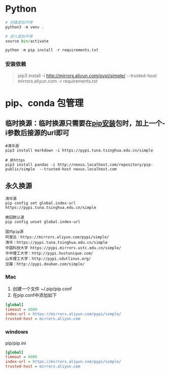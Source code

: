 # Python

```python
# 创建虚拟环境
python3 -m venv .

# 进入虚拟环境
source bin/activate

python -m pip install -r requirements.txt
```

### 安装依赖

> pip3 install -i http://mirrors.aliyun.com/pypi/simple/ --trusted-host mirrors.aliyun.com -r requirements.txt

# pip、conda 包管理

## 临时换源：临时换源只需要在[pip安装](https://so.csdn.net/so/search?q=pip安装&spm=1001.2101.3001.7020)包时，加上一个-i参数后接源的url即可

```shell
#清华源
pip3 install markdown -i https://pypi.tuna.tsinghua.edu.cn/simple

# 非https
pip3 install pandas -i http://nexus.localhost.com/repository/pip-public/simple  --trusted-host nexus.localhost.com
```

## 永久换源

```shell
清华源
pip config set global.index-url https://pypi.tuna.tsinghua.edu.cn/simple

换回默认源
pip config unset global.index-url 

国内pip源
阿里云：https://mirrors.aliyun.com/pypi/simple/
清华：https://pypi.tuna.tsinghua.edu.cn/simple
中国科技大学 https://pypi.mirrors.ustc.edu.cn/simple/
华中理工大学：http://pypi.hustunique.com/
山东理工大学：http://pypi.sdutlinux.org/
豆瓣：http://pypi.douban.com/simple/
```

### Mac

1. 创建一个文件 ~/.pip/pip.conf
2. 在pip.conf中添加如下

```ini
[global]
timeout = 6000
index-url = https://mirrors.aliyun.com/pypi/simple/
trusted-host = mirrors.aliyun.com
```

### windows

pip/pip.ini

```ini
[global]
timeout = 6000
index-url = https://mirrors.aliyun.com/pypi/simple/
trusted-host = mirrors.aliyun.com
```


